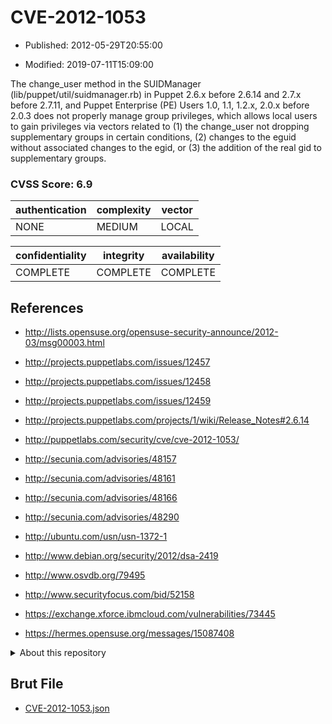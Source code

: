 # CVE-2012-1053

- Published: 2012-05-29T20:55:00

- Modified: 2019-07-11T15:09:00

The change_user method in the SUIDManager (lib/puppet/util/suidmanager.rb) in Puppet 2.6.x before 2.6.14 and 2.7.x before 2.7.11, and Puppet Enterprise (PE) Users 1.0, 1.1, 1.2.x, 2.0.x before 2.0.3 does not properly manage group privileges, which allows local users to gain privileges via vectors related to (1) the change_user not dropping supplementary groups in certain conditions, (2) changes to the eguid without associated changes to the egid, or (3) the addition of the real gid to supplementary groups.

### CVSS Score: **6.9**

| authentication | complexity | vector |
| --- | --- | --- |
| NONE | MEDIUM | LOCAL |

| confidentiality | integrity | availability |
| --- | --- | --- |
| COMPLETE | COMPLETE | COMPLETE |

## References

* http://lists.opensuse.org/opensuse-security-announce/2012-03/msg00003.html

* http://projects.puppetlabs.com/issues/12457

* http://projects.puppetlabs.com/issues/12458

* http://projects.puppetlabs.com/issues/12459

* http://projects.puppetlabs.com/projects/1/wiki/Release_Notes#2.6.14

* http://puppetlabs.com/security/cve/cve-2012-1053/

* http://secunia.com/advisories/48157

* http://secunia.com/advisories/48161

* http://secunia.com/advisories/48166

* http://secunia.com/advisories/48290

* http://ubuntu.com/usn/usn-1372-1

* http://www.debian.org/security/2012/dsa-2419

* http://www.osvdb.org/79495

* http://www.securityfocus.com/bid/52158

* https://exchange.xforce.ibmcloud.com/vulnerabilities/73445

* https://hermes.opensuse.org/messages/15087408

<details>
<summary>About this repository</summary> 

  This repository is part of the project [Live Hack CVE](https://github.com/Live-Hack-CVE). Main website can be found [www.live-hack.org](https://www.live-hack.org) 
  
  Made by [Sn0wAlice](https://github.com/Sn0wAlice) for the people that care about security and need to have a feed of the latest CVEs. Hope you enjoy it, don't forget to star the repo and follow me on [Twitter](https://twitter.com/Sn0wAlice) and [Github](https://github.com/Sn0wAlice). And that is my [personnal website](https://www.alice-snow.me/)

  - [Home Page](https://github.com/Live-Hack-CVE)
  - [Framework](https://github.com/Live-Hack-CVE/cve-framework)
  - [CVE database](https://github.com/Live-Hack-CVE/full_database)
  - [Changelog](https://github.com/Live-Hack-CVE/Changelog)
</details>

## Brut File

* [CVE-2012-1053.json](https://raw.githubusercontent.com/Live-Hack-CVE/full_database/main/cves/2012/CVE-2012-1053.json)

